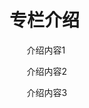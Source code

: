 # 专栏介绍

&#160; &#160; &#160; &#160;介绍内容1

&#160; &#160; &#160; &#160;介绍内容2

&#160; &#160; &#160; &#160;介绍内容3
